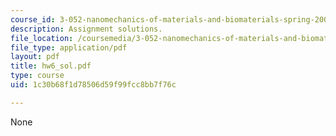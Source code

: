 ```yaml
---
course_id: 3-052-nanomechanics-of-materials-and-biomaterials-spring-2007
description: Assignment solutions.
file_location: /coursemedia/3-052-nanomechanics-of-materials-and-biomaterials-spring-2007/1c30b68f1d78506d59f99fcc8bb7f76c_hw6_sol.pdf
file_type: application/pdf
layout: pdf
title: hw6_sol.pdf
type: course
uid: 1c30b68f1d78506d59f99fcc8bb7f76c

---
```

None
